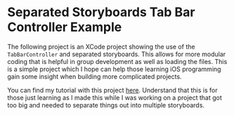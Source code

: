 # Separated Storyboards Tab Bar Controller Example

The following project is an XCode project showing the use of the `TabBarController` and separated storyboards.
This allows for more modular coding that is helpful in group development as well as loading the files.
This is a simple project which I hope can help those learning iOS programming gain some insight when
building more complicated projects.

You can find my tutorial with this project [here][tutorial]. Understand that this is for those
just learning as I made this while I was working on a project that got too big and needed to separate things
out into multiple storyboards.

[tutorial]: http://www.richardhsu.me/posts/2015/05/10/separated-storyboards.html
